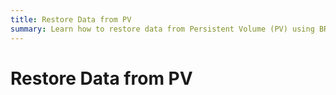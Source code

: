 ```yaml
---
title: Restore Data from PV
summary: Learn how to restore data from Persistent Volume (PV) using BR.
---
```


# Restore Data from PV
